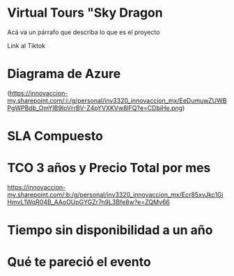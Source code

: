 
# Virtual Tours "Sky Dragon

Acá va un párrafo que describa lo que es el proyecto

Link al Tiktok

# Diagrama de Azure

(https://innovaccion-my.sharepoint.com/:i:/g/personal/inv3320_innovaccion_mx/EeDumuwZUWBPgWPBdb_OmYIB9IoVrrBV-Z4pYVXKVw8lFQ?e=CDbiHe.png)

#  SLA Compuesto

#  TCO 3 años y Precio Total por mes

https://innovaccion-my.sharepoint.com/:b:/g/personal/inv3320_innovaccion_mx/Ecr85xvJkc1GiHmvL1WqR04B_AAoOUpGYGZr7n9L3Bfe8w?e=ZQMv66



#  Tiempo sin disponibilidad a un año


#  Qué te pareció el evento









